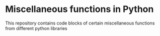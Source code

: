 # Miscellaneous functions in Python
This repository contains code blocks of certain miscellaneous functions from different python libraries
